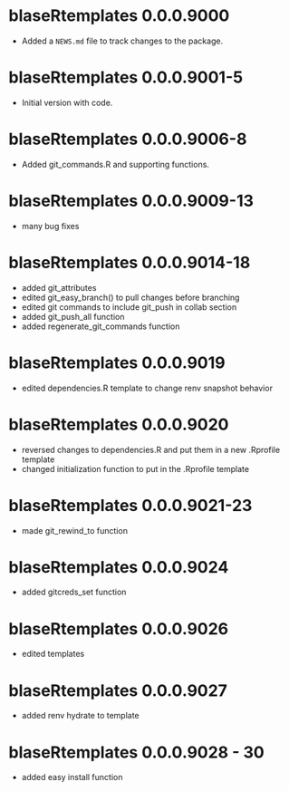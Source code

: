 # blaseRtemplates 0.0.0.9000

* Added a `NEWS.md` file to track changes to the package.

# blaseRtemplates 0.0.0.9001-5

* Initial version with code.

# blaseRtemplates 0.0.0.9006-8

* Added git_commands.R and supporting functions.

# blaseRtemplates 0.0.0.9009-13

* many bug fixes


# blaseRtemplates 0.0.0.9014-18 

* added git_attributes
* edited git_easy_branch() to pull changes before branching
* edited git commands to include git_push in collab section
* added git_push_all function
* added regenerate_git_commands function

# blaseRtemplates 0.0.0.9019

* edited dependencies.R template to change renv snapshot behavior

# blaseRtemplates 0.0.0.9020

* reversed changes to dependencies.R and put them in a new .Rprofile template
* changed initialization function to put in the .Rprofile template

# blaseRtemplates 0.0.0.9021-23

* made git_rewind_to function

# blaseRtemplates 0.0.0.9024

* added gitcreds_set function

# blaseRtemplates 0.0.0.9026

* edited templates

# blaseRtemplates 0.0.0.9027

* added renv hydrate to template

# blaseRtemplates 0.0.0.9028 - 30 

* added easy install function
